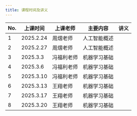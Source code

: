```yaml
---
title: 课程时间及讲义
---
```


| No. | 上课时间 | 上课老师 | 主要内容 | 讲义 |
| - | - | - | - | - |
| 1 | 2025.2.24 | 周熠老师 | 人工智能概述 |  |
| 2 | 2025.2.27 | 周熠老师 | 人工智能概述 |  |
| 3 | 2025.3.3 | 冯福利老师 | 机器学习基础 |  |
| 4 | 2025.3.6 | 冯福利老师 | 机器学习基础 |  |
| 5 | 2025.3.10 | 冯福利老师 | 机器学习基础 |  |
| 6 | 2025.3.13 | 王翔老师 | 机器学习基础 |  |
| 7 | 2025.3.17 | 王翔老师 | 机器学习基础 |  |
| 8 | 2025.3.20 | 王翔老师 | 机器学习基础 |  |

